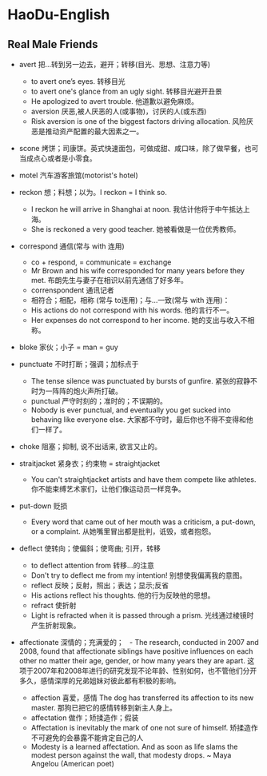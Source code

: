 # HaoDu-English

## Real Male Friends

- avert 把…转到另一边去，避开；转移(目光、思想、注意力等)
  - to avert one’s eyes. 转移目光
  - to avert one's glance from an ugly sight. 转移目光避开丑景
  - He apologized to avert trouble. 他道歉以避免麻烦。 
  - aversion 厌恶,被人厌恶的人(或事物)，讨厌的人(或东西)
  - Risk aversion is one of the biggest factors driving allocation. 风险厌恶是推动资产配置的最大因素之一。 
  
- scone 烤饼；司康饼。英式快速面包，可做成甜、咸口味，除了做早餐，也可当成点心或者是小零食。

- motel 汽车游客旅馆(motorist's hotel)

- reckon 想；料想；以为。I reckon = I think so.
  - I reckon he will arrive in Shanghai at noon. 我估计他将于中午抵达上海。
  - She is reckoned a very good teacher. 她被看做是一位优秀教师。
  
- correspond 通信(常与 with 连用)
  - co + respond, = communicate = exchange
  - Mr Brown and his wife corresponded for many years before they met. 布朗先生与妻子在相识以前先通信了好多年。
  - correnspondent 通讯记者
  - 相符合；相配，相称 (常与 to连用)；与…一致(常与 with 连用)：
  - His actions do not correspond with his words. 他的言行不一。
  - Her expenses do not correspond to her income. 她的支出与收入不相称。
  
- bloke 家伙；小子 = man = guy

- punctuate 不时打断；强调；加标点于
  - The tense silence was punctuated by bursts of gunfire. 紧张的寂静不时为一阵阵的炮火声所打破。
  - punctual 严守时刻的；准时的；不误期的。
  - Nobody is ever punctual, and eventually you get sucked into behaving like everyone else. 大家都不守时，最后你也不得不变得和他们一样了。

- choke 阻塞；抑制, 说不出话来, 欲言又止的。

- straitjacket 紧身衣；约束物 = straightjacket
  - You can't straightjacket artists and have them compete like athletes. 你不能束缚艺术家们，让他们像运动员一样竞争。 
  
- put-down 贬损
  - Every word that came out of her mouth was a criticism, a put-down, or a complaint. 从她嘴里冒出都是批判，诋毁，或者抱怨。 
  
- deflect 使转向；使偏斜；使弯曲; 引开，转移
  - to deflect attention from 转移…的注意
  - Don't try to deflect me from my intention! 别想使我偏离我的意图。
  - reflect 反映；反射，照出；表达；显示;反省
  - His actions reflect his thoughts. 他的行为反映他的思想。
  - refract 使折射
  - Light is refracted when it is passed through a prism. 光线通过棱镜时产生折射现象。

- affectionate 深情的；充满爱的；
  - The research, conducted in 2007 and 2008, found that affectionate siblings have positive influences on each other no matter their age, gender, or how many years they are apart. 这项于2007年和2008年进行的研究发现不论年龄、性别如何，也不管他们分开多久，感情深厚的兄弟姐妹对彼此都有积极的影响。 
  - affection 喜爱，感情 The dog has transferred its affection to its new master. 那狗已把它的感情转移到新主人身上。
  - affectation 做作；矫揉造作；假装
  - Affectation is inevitably the mark of one not sure of himself. 矫揉造作不可避免的会暴露不能肯定自己的人
  - Modesty is a learned affectation. And as soon as life slams the modest person against the wall, that modesty drops. ~ Maya Angelou (American poet)




